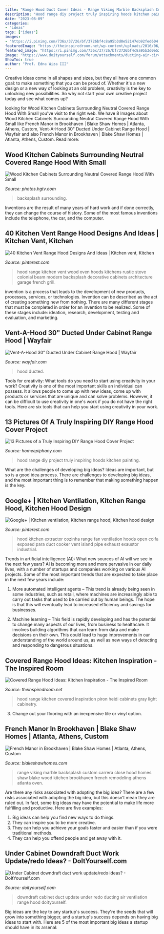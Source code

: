 ```yaml
---
title: "Range Hood Duct Cover Ideas - Range Viking Marble Backsplash Custom Carrera Close Hood Homes Shaw Blake Wood Kitchen Brookhaven French Remodeling Athens Atlanta Oven"
description: "Hood range diy project truly inspiring hoods kitchen painting"
date: "2023-08-09"
categories:
- "ideas"
tags: ["ideas"]
images:
- "https://i.pinimg.com/736x/37/26/bf/3726bf4c8a95b3d0e52147eb92fed604.jpg"
featuredImage: "https://theinspiredroom.net/wp-content/uploads/2016/06/Kitchen-with-Light-Gray-Cabinets-and-Covered-Range-Hood-Heidi-Piron-Design.jpg"
featured_image: "https://i.pinimg.com/736x/37/26/bf/3726bf4c8a95b3d0e52147eb92fed604.jpg"
image: "https://www.doityourself.com/forum/attachments/ducting-air-circulation-ventilation-systems/90403d1518286318-under-cabinet-downdraft-duct-work-update-redo-ideas-img_5300.jpg"
ShowToc: true
author: "Prof. Edna Wiza III"
---
```



Creative ideas come in all shapes and sizes, but they all have one common goal: to make something that you can be proud of. Whether it's a new design or a new way of looking at an old problem, creativity is the key to unlocking new possibilities. So why not start your own creative project today and see what comes up?

	

		
looking for Wood Kitchen Cabinets Surrounding Neutral Covered Range Hood With Small you've visit to the right web. We have 8 Images about Wood Kitchen Cabinets Surrounding Neutral Covered Range Hood With Small like French Manor in Brookhaven | Blake Shaw Homes | Atlanta, Athens, Custom, Vent-A-Hood 30&quot; Ducted Under Cabinet Range Hood | Wayfair and also French Manor in Brookhaven | Blake Shaw Homes | Atlanta, Athens, Custom. Read more:
		
    
## Wood Kitchen Cabinets Surrounding Neutral Covered Range Hood With Small

<img loading=lazy src="https://hgtvhome.sndimg.com/content/dam/images/hgtv/fullset/2016/7/29/0/IS-Architecture_Majestic-Italian-Villa_33.jpg.rend.hgtvcom.966.1288.suffix/1469813831066.jpeg" onerror="this.onerror=null;this.src='https://tse4.mm.bing.net/th?id=OIP.Ey1iFncJ9wovQx4v4yZcWAHaJ4&amp;pid=15.1';" alt="Wood Kitchen Cabinets Surrounding Neutral Covered Range Hood With Small">

_Source: photos.hgtv.com_

>backsplash surrounding. 

	

Inventions are the result of many years of hard work and if done correctly, they can change the course of history. Some of the most famous inventions include the telephone, the car, and the computer.

    
## 40 Kitchen Vent Range Hood Designs And Ideas | Kitchen Vent, Kitchen

<img loading=lazy src="https://i.pinimg.com/736x/37/26/bf/3726bf4c8a95b3d0e52147eb92fed604.jpg" onerror="this.onerror=null;this.src='https://tse2.mm.bing.net/th?id=OIP.AJaRPXJ52mMuS9IvqbdF7gHaKr&amp;pid=15.1';" alt="40 Kitchen Vent Range Hood Designs And Ideas | Kitchen vent, Kitchen">

_Source: pinterest.com_

>hood range kitchen vent wood oven hoods kitchens rustic stove colonial beam modern backsplash decorative cabinets architecture garage french grill. 

	

invention is a process that leads to the development of new products, processes, services, or technologies. Invention can be described as the act of creating something new from nothing. There are many different stages that must be completed in order for an invention to be realized. Some of these stages include: ideation, research, development, testing and evaluation, and marketing.

    
## Vent-A-Hood 30&quot; Ducted Under Cabinet Range Hood | Wayfair

<img loading=lazy src="https://secure.img1-fg.wfcdn.com/im/90846815/resize-h600-w600^compr-r85/2804/28049739/30&quot;+Ducted+Under+Cabinet+Range+Hood.jpg" onerror="this.onerror=null;this.src='https://tse2.mm.bing.net/th?id=OIP.ljB5yYNbwbtYLa68JwsPwwHaHa&amp;pid=15.1';" alt="Vent-A-Hood 30&quot; Ducted Under Cabinet Range Hood | Wayfair">

_Source: wayfair.com_

>hood ducted. 

	

Tools for creativity: What tools do you need to start using creativity in your work?
Creativity is one of the most important skills an individual can possess. It allows people to come up with new ideas, come up with products or services that are unique and can solve problems. However, it can be difficult to use creativity in one's work if you do not have the right tools. Here are six tools that can help you start using creativity in your work.

    
## 13 Pictures Of A Truly Inspiring DIY Range Hood Cover Project

<img loading=lazy src="http://www.homeepiphany.com/wp-content/uploads/2016/02/A-Truly-Inspiring-DIY-Range-Hood-Cover-Project-11.jpg" onerror="this.onerror=null;this.src='https://tse4.mm.bing.net/th?id=OIP.vqv4g2rSGHO6-5pt33t7NwHaLG&amp;pid=15.1';" alt="13 Pictures of a Truly Inspiring DIY Range Hood Cover Project">

_Source: homeepiphany.com_

>hood range diy project truly inspiring hoods kitchen painting. 

	

What are the challenges of developing big ideas?
Ideas are important, but so is a good idea process. There are challenges to developing big ideas, and the most important thing is to remember that making something happen is the key.

    
## Google+ | Kitchen Ventilation, Kitchen Range Hood, Kitchen Hood Design

<img loading=lazy src="https://i.pinimg.com/736x/7c/79/5c/7c795cb658b4150451cd9481eac7a9d2--kitchen-extractor-extractor-hood.jpg" onerror="this.onerror=null;this.src='https://tse3.mm.bing.net/th?id=OIP.zVfcSrByq3eb6HIDT_XfSgHaJ4&amp;pid=15.1';" alt="Google+ | Kitchen ventilation, Kitchen range hood, Kitchen hood design">

_Source: pinterest.com_

>hood kitchen extractor cozinha range fan ventilation hoods open coifa exposed para duct cooker vent island pipe exhaust exaustor industrial. 

	

Trends in artificial intelligence (AI): What new sources of AI will we see in the next few years?
AI is becoming more and more pervasive in our daily lives, with a number of startups and companies working on various AI projects. Some of the most important trends that are expected to take place in the next few years include:
1. More automated intelligent agents – This trend is already being seen in some industries, such as retail, where machines are increasingly able to carry out tasks that used to be carried out by human beings. The hope is that this will eventually lead to increased efficiency and savings for businesses.

2. Machine learning – This field is rapidly developing and has the potential to change many aspects of our lives, from business to healthcare. It involves building algorithms that can learn from data and make decisions on their own. This could lead to huge improvements in our understanding of the world around us, as well as new ways of detecting and responding to dangerous situations.

    
## Covered Range Hood Ideas: Kitchen Inspiration - The Inspired Room

<img loading=lazy src="https://theinspiredroom.net/wp-content/uploads/2016/06/Kitchen-with-Light-Gray-Cabinets-and-Covered-Range-Hood-Heidi-Piron-Design.jpg" onerror="this.onerror=null;this.src='https://tse3.mm.bing.net/th?id=OIP.pjpQH4ggMV7cwB8Dz435GgHaLH&amp;pid=15.1';" alt="Covered Range Hood Ideas: Kitchen Inspiration - The Inspired Room">

_Source: theinspiredroom.net_

>hood range kitchen covered inspiration piron heidi cabinets gray light cabinetry. 

	

3. Change out your flooring with an inexpensive tile or vinyl option.

    
## French Manor In Brookhaven | Blake Shaw Homes | Atlanta, Athens, Custom

<img loading=lazy src="http://www.blakeshawhomes.com/files/imagecache/lightbox2/files/images/blakeshaw_mar2013_029.jpg" onerror="this.onerror=null;this.src='https://tse2.mm.bing.net/th?id=OIP.zRBvoad42sVFLXLR8FHD-wHaLH&amp;pid=15.1';" alt="French Manor in Brookhaven | Blake Shaw Homes | Atlanta, Athens, Custom">

_Source: blakeshawhomes.com_

>range viking marble backsplash custom carrera close hood homes shaw blake wood kitchen brookhaven french remodeling athens atlanta oven. 

	

Are there any risks associated with adopting the big idea?
There are a few risks associated with adopting the big idea, but this doesn’t mean they are ruled out. In fact, some big ideas may have the potential to make life more fulfilling and productive. Here are five examples: 
1. Big ideas can help you find new ways to do things.
2. They can inspire you to be more creative.
3. They can help you achieve your goals faster and easier than if you were traditional methods.
4. They can help you offend people and get away with it.

    
## Under Cabinet Downdraft Duct Work Update/redo Ideas? - DoItYourself.com

<img loading=lazy src="https://www.doityourself.com/forum/attachments/ducting-air-circulation-ventilation-systems/90403d1518286318-under-cabinet-downdraft-duct-work-update-redo-ideas-img_5300.jpg" onerror="this.onerror=null;this.src='https://tse2.mm.bing.net/th?id=OIP.eNRIPQ51EBQV58YAWJONOwHaJ4&amp;pid=15.1';" alt="Under Cabinet downdraft duct work update/redo ideas? - DoItYourself.com">

_Source: doityourself.com_

>downdraft cabinet duct update under redo ducting air ventilation range hood doityourself. 

	

Big ideas are the key to any startup's success. They're the seeds that will grow into something bigger, and a startup's success depends on having big ideas to start with. Here are 5 of the most important big ideas a startup should have in its arsenal: 

